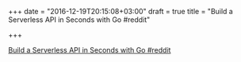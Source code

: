 +++
date = "2016-12-19T20:15:08+03:00"
draft = true
title = "Build a Serverless API in Seconds with Go  #reddit"

+++

<p><a href="https://t.co/UXiIDzxGWV">Build a Serverless API in Seconds with Go  #reddit</a></p>
